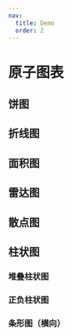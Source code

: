 ```yaml
---
nav:
  title: Demo
  order: 2
---
```


# 原子图表

## 饼图

<code src="../demos/charts/donut/donut-gender.tsx" background="var(--main-bg-color)"  title="多个单值饼图" iframe=540></code>
<code src="../demos/charts/donut/donut-single.tsx" background="var(--main-bg-color)"  title="带分类的单值饼图" iframe=540></code>
<code src="../demos/charts/donut/donut-multi.tsx" background="var(--main-bg-color)"  title="多值饼图" iframe=540></code>
<code src="../demos/charts/donut/donut-categorized.tsx" background="var(--main-bg-color)"  title="有分类的多值饼图" iframe=540></code>

## 折线图

<code src="../demos/charts/line.tsx" background="var(--main-bg-color)" iframe=540></code>

## 面积图

<code src="../demos/charts/area.tsx" background="var(--main-bg-color)" iframe=540></code>

## 雷达图

<code src="../demos/charts/radar.tsx" background="var(--main-bg-color)" iframe=540></code>

## 散点图

<code src="../demos/charts/scatter.tsx" background="var(--main-bg-color)" iframe=540></code>

## 柱状图

<code src="../demos/charts/bar/bar.tsx" background="var(--main-bg-color)" iframe=540></code>

### 堆叠柱状图

<code src="../demos/charts/bar/bar.stacked.tsx" background="var(--main-bg-color)" iframe=540></code>

### 正负柱状图

<code src="../demos/charts/bar/bar.negative.tsx" background="var(--main-bg-color)" iframe=540></code>

### 条形图（横向）

<code src="../demos/charts/bar/bar.horizontal.tsx" background="var(--main-bg-color)" iframe=540></code>
